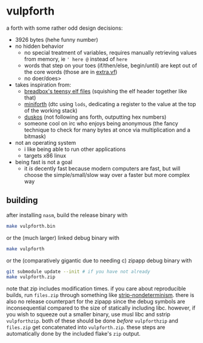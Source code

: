 # vulpforth

a forth with some rather odd design decisions:

- 3926 bytes (hehe funny number)
- no hidden behavior
  - no special treatment of variables, requires manually retrieving
    values from memory, ie `' here @` instead of `here`
  - words that step on your toes (if/then/else, begin/until) are
    kept out of the core words (those are in [extra.vf](./extra.vf))
  - no doer/does>
- takes inspiration from:
  - [breadbox's teensy elf files](https://www.muppetlabs.com/~breadbox/software/tiny/teensy.html)
    (squishing the elf header together like that)
  - [miniforth](https://github.com/meithecatte/miniforth)
    (dtc using `lods`, dedicating a register to the value at the top
    of the working stack)
  - [duskos](https://duskos.org/)
    (not following ans forth, outputting hex numbers)
  - someone cool on irc who enjoys being anonymous
    (the fancy technique to check for many bytes at once via
    multiplication and a bitmask)
- not an operating system
  - i like being able to run other applications
  - targets x86 linux
- being fast is not a goal
  - it *is* decently fast because modern computers are fast, but
    will choose the simple/small/slow way over a faster but more
    complex way

## building

after installing `nasm`, build the release binary with

```sh
make vulpforth.bin
```

or the (much larger) linked debug binary with

```sh
make vulpforth
```

or the (comparatively gigantic due to needing c) zipapp
debug binary with

```sh
git submodule update --init # if you have not already
make vulpforth.zip
```

note that zip includes modification times. if you care about
reproducible builds, run `files.zip` through something like
[strip-nondeterminism]. there is also no release counterpart for the
zipapp since the debug symbols are inconsequential compared to the
size of statically including libc. however, if you wish to squeeze out
a smaller binary, use musl libc and sstrip `vulpforthzip`. both of
these should be done *before* `vulpforthzip` and `files.zip` get
concatenated into `vulpforth.zip`. these steps are automatically done
by the included flake's `zip` output.

[strip-nondeterminism]: https://salsa.debian.org/reproducible-builds/strip-nondeterminism
